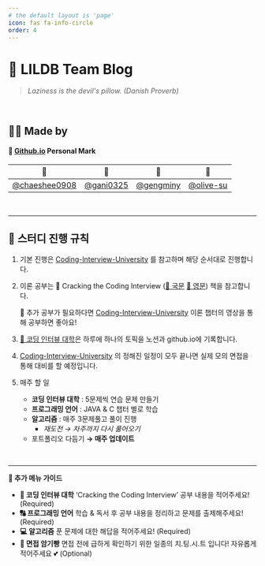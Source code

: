 ```yaml
---
# the default layout is 'page'
icon: fas fa-info-circle
order: 4
---
```


# 🛌 LILDB Team Blog

> _Laziness is the devil's pillow. (Danish Proverb)_

<br/>

## 🙌🏻 Made by

#### 🔖 [Github.io](l1ldb.github.io) Personal Mark

| 🐹                                               | 🐢                                       | 🦊                                       | 🐣                                       |
| ------------------------------------------------ | ---------------------------------------- | ---------------------------------------- | ---------------------------------------- |
| [@chaeshee0908](https://github.com/chaeshee0908) | [@gani0325](https://github.com/gani0325) | [@gengminy](https://github.com/gengminy) | [@olive-su](https://github.com/olive-su) |

<br/>

---

## **🎲 스터디 진행 규칙**

1. 기본 진행은 [Coding-Interview-University](https://github.com/jwasham/coding-interview-university) 를 참고하며 해당 순서대로 진행합니다.
2. 이론 공부는 📒 Cracking the Coding Interview ([🔗 국문](https://drive.google.com/file/d/1yea6Sm0N2pxsE0TNe8w8fLY-ev7Qu5CE/view?usp=sharing) [🔗 영문](https://github.com/Avinash987/Coding/blob/master/Cracking-the-Coding-Interview-6th-Edition-189-Programming-Questions-and-Solutions.pdf)) 책을 참고합니다.

   💬 추가 공부가 필요하다면 [Coding-Interview-University](https://github.com/jwasham/coding-interview-university) 이론 챕터의 영상을 통해 공부하면 좋아요!

3. [🏫 코딩 인터뷰 대학](https://l1ldb.github.io/categories/%EC%BD%94%EB%94%A9-%EC%9D%B8%ED%84%B0%EB%B7%B0-%EB%8C%80%ED%95%99/)은 하루에 하나의 토픽을 노션과 github.io에 기록합니다.

4. [Coding-Interview-University](https://github.com/jwasham/coding-interview-university/blob/main/translations/README-ko.md) 의 정해진 일정이 모두 끝나면 실제 모의 면접을 통해 대비를 할 예정입니다.
5. 매주 할 일
   - **코딩 인터뷰 대학** : 5문제씩 연습 문제 만들기
   - **프로그래밍 언어** : JAVA & C 챕터 별로 학습
   - **알고리즘** : 매주 3문제풀고 풀이 진행
     - _재도전 → 차주까지 다시 풀어오기_
   - 포트폴리오 다듬기 **→ 매주 업데이트**

<br/>

---

**🌿 추가 메뉴 가이드**

- **🏫 코딩 인터뷰 대학**
  ‘Cracking the Coding Interview’ 공부 내용을 적어주세요! (Required)
- **🔠 프로그래밍 언어**
  학습 & 독서 후 공부 내용을 정리하고 문제를 출제해주세요! (Required)
- **💻 알고리즘**
  푼 문제에 대한 해답을 적어주세요! (Required)
- **🍞 면접 암기빵**
  면접 전에 급하게 확인하기 위한 일종의 치.팅.시.트 입니다! 자유롭게 적어주세요 💕 (Optional)

<!-- > Add Markdown syntax content to file `_tabs/about.md`{: .filepath } and it will show up on this page.

<!-- {: .prompt-tip } -->
